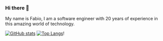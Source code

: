 ### Hi there 👋

My name is Fabio, I am a software engineer with 20 years of experience in this amazing world of technology. 

[![GitHub stats](https://github-readme-stats.vercel.app/api?username=fabioono25&theme=dark)](https://github.com/fabioono25/github-readme-stats)  [![Top Langs](https://github-readme-stats.vercel.app/api/top-langs/?username=fabioono25&theme=dark)](https://github.com/fabioono25/github-readme-stats)!


